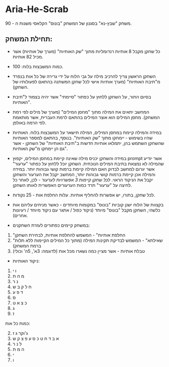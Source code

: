 # Aria-He-Scrab
משחק "שבץ-נא" בסגנון של המשחק "בונוס" הקלאסי משנות ה - 90. 

תחילת המשחק:
-----------------
- כל שחקן מקבל 8 אותיות רנדומליות מתוך "שק האותיות" (מערך של אותיות) אשר מכיל 82 אותיות. 

- כמות המשבצות בלוח: 100.

- השחקן הראשון צריך להרכיב מילה על גבי הלוח על ידי גרירה של כל אות בנפרד מ"תיבת האותיות" (מערך אותיות אישי לכל שחקן המשתנה בהתאם לפעולותיו של השחקן).

- בסיום התור, על השחקן ללחוץ על כפתור "סיימתי" אשר יהיה בצמוד ל"תיבת האותיות".

- המחשב יתאים את המילה מתוך "מחסן המילים" (מערך של מילים לפי רמת המשחק). מחסן המילים הוא אוצר המילים בהתאם לרמת העברית, אשר מותאמת לפי הרמה באולפן.

- במידה והמילה קיימת במחסן המילים, המילה תישאר על המשבצות בלוח. האותיות שהיו בשימוש - יימחקו מתוך "שק האותיות". 
בנוסף, בהתאם למספר האותיות שהשחקן השתמש בהן, יתמלאו אותיות חדשות ב"תיבת האותיות" של השחקן - אשר גם הן יימחקו מ"שק האותיות".

- במידה והשחקן יכניס מילה שאינה קיימת במחסן המילים, יקפוץ prompt אשר יודיע שהמילה לא נמצאת בתיבת המילים הנוכחית. השחקן יוכל ללחוץ על כפתור "ערעור" אשר יגרום למחשב לבדוק האם המילה קיימת ברמות קושי גבוהות יותר. במידה והמילה אכן קיימת ברמות קושי גבוהות יותר, המחשב יקבל את הערעור והשחקן יקבל את הניקוד הראוי. *לכל שחקן קיימות 3 אפשרויות לערעור* - לכן, לאחר כל לחיצה על "ערעור" תרד כמות הערעורים האפשרית לאותו השחקן.

- לכל שחקן, בתורו, יש אפשרות להחליף אותיות. עלות החלפת אות - 25 נקודות. 

- בקצוות של הלוח ישנן קוביות "בונוס" במקומות מיוחדים - כאשר מניחים עליהם אות כלשהי, השחקן מקבל "בונוס" מיוחד (ניקוד כפול / אתגר עם ניקוד מיוחד / רעיונות אחרים).

- במשחק קיימים כפתורים לעזרת השחקנים:
1. "החלפת אותיות" - המשמש להחלפת אותיות, לבחירת השחקן
2. "שאילתא" - המשמש לבדיקת תקינות המילה (מתוך כל המילים הקיימות ללא תלות ברמת המשחק)
3. טבלת אותיות - אשר מציין כמה נשארו מכל אות (לדוגמה: 3א', 5ה' וכולי)

- ניקוד האותיות:

1) ו	י
2) מ	ה	ת
3) נ	ר
4) ח	ל	ק	ב	ש
5) ד	פ	ע
6) ס
7) כ	צ	א	ט
8) ג
9) ז

כמות כל אות:

2) ג'וקר	ג	ז
3) א	ב	ד	ח	ט	כ	ס	ע	פ	צ	ק	ש
4) ל	נ	ר
5) ה	מ	ת
6) י
7) ו


